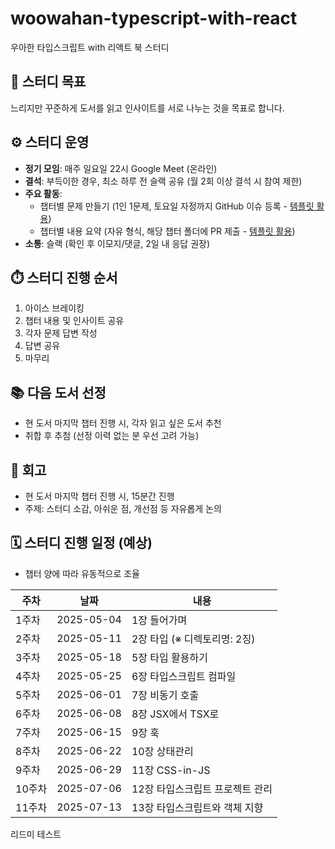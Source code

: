 # woowahan-typescript-with-react

우아한 타입스크립트 with 리액트 북 스터디

## 🎯 스터디 목표

느리지만 꾸준하게 도서를 읽고 인사이트를 서로 나누는 것을 목표로 합니다.

## ⚙️ 스터디 운영

* **정기 모임**: 매주 일요일 22시 Google Meet (온라인)
* **결석**: 부득이한 경우, 최소 하루 전 슬랙 공유 (월 2회 이상 결석 시 참여 제한)
* **주요 활동**:
  * 챕터별 문제 만들기 (1인 1문제, 토요일 자정까지 GitHub 이슈 등록 - [템플릿 활용](/.github/ISSUE_TEMPLATE/))
  * 챕터별 내용 요약 (자유 형식, 해당 챕터 폴더에 PR 제출 - [템플릿 활용](/.github/pull_request_template.md))
* **소통**: 슬랙 (확인 후 이모지/댓글, 2일 내 응답 권장)

## ⏱️ 스터디 진행 순서

1. 아이스 브레이킹
2. 챕터 내용 및 인사이트 공유
3. 각자 문제 답변 작성
4. 답변 공유
5. 마무리

## 📚 다음 도서 선정

* 현 도서 마지막 챕터 진행 시, 각자 읽고 싶은 도서 추천
* 취합 후 추첨 (선정 이력 없는 분 우선 고려 가능)

## 💬 회고

* 현 도서 마지막 챕터 진행 시, 15분간 진행
* 주제: 스터디 소감, 아쉬운 점, 개선점 등 자유롭게 논의

## 🗓️ 스터디 진행 일정 (예상)

* 챕터 양에 따라 유동적으로 조율

| 주차 | 날짜       | 내용                            |
| ---- | ---------- | ------------------------------- |
| 1주차 | 2025-05-04 | 1장 들어가며                    |
| 2주차 | 2025-05-11 | 2장 타입 (※ 디렉토리명: 2징) |
| 3주차 | 2025-05-18 | 5장 타입 활용하기               |
| 4주차 | 2025-05-25 | 6장 타입스크립트 컴파일         |
| 5주차 | 2025-06-01 | 7장 비동기 호출                 |
| 6주차 | 2025-06-08 | 8장 JSX에서 TSX로               |
| 7주차 | 2025-06-15 | 9장 훅                          |
| 8주차 | 2025-06-22 | 10장 상태관리                   |
| 9주차 | 2025-06-29 | 11장 CSS-in-JS                |
| 10주차| 2025-07-06 | 12장 타입스크립트 프로젝트 관리 |
| 11주차| 2025-07-13 | 13장 타입스크립트와 객체 지향 |

리드미 테스트
